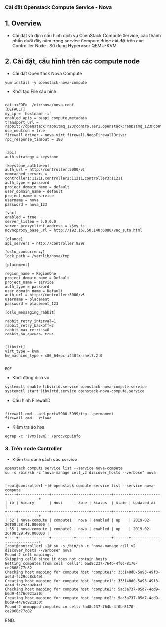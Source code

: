 

### Cài đặt Openstack Compute Service - Nova 

## 1. Overview


- Cài đặt và định cấu hình dịch vụ  OpenStack Compute Service, các thành phần dưới đây nằm trong service  Compute  được cài đặt trên các Controlller Node . Sử dụng Hypervisor QEMU-KVM

## 2. Cài đặt, cấu hình trên các compute node

- Cài đặt Openstack Nova Compute
```
yum install -y openstack-nova-compute
```

- Khởi tạo File cấu hình
```

cat <<EOF>  /etc/nova/nova.conf
[DEFAULT]
my_ip = `hostname -i` 
enabled_apis = osapi_compute,metadata
transport_url = rabbit://openstack:rabbitmq_123@controller1,openstack:rabbitmq_123@controller2,openstack:rabbitmq_123@controller3
use_neutron = true
firewall_driver = nova.virt.firewall.NoopFirewallDriver
rpc_response_timeout = 180


[api]
auth_strategy = keystone

[keystone_authtoken]
auth_url = http://controller:5000/v3
memcached_servers = controller1:11211,controller2:11211,controller3:11211
auth_type = password
project_domain_name = default
user_domain_name = default
project_name = service
username = nova
password = nova_123

[vnc]
enabled = true
server_listen = 0.0.0.0
server_proxyclient_address = \$my_ip
novncproxy_base_url = http://192.168.50.140:6080/vnc_auto.html

[glance]
api_servers = http://controller:9292

[oslo_concurrency]
lock_path = /var/lib/nova/tmp

[placement]

region_name = RegionOne
project_domain_name = Default
project_name = service
auth_type = password
user_domain_name = Default
auth_url = http://controller:5000/v3
username = placement
password = placement_123

[oslo_messaging_rabbit]

rabbit_retry_interval=1
rabbit_retry_backoff=2
rabbit_max_retries=0
rabbit_ha_queues= true


[libvirt]
virt_type = kvm
hw_machine_type = x86_64=pc-i440fx-rhel7.2.0


EOF

```


- Khởi động dịch vụ
```
systemctl enable libvirtd.service openstack-nova-compute.service
systemctl start libvirtd.service openstack-nova-compute.service
```

- Cấu hình FirewallD
```

firewall-cmd --add-port=5900-5999/tcp --permanent 
firewall-cmd --reload
```

- Kiểm tra ảo hóa
```
egrep -c '(vmx|svm)' /proc/cpuinfo
```


### 3. Trên node Controller

- Kiểm tra danh sách các service

```
openstack compute service list --service nova-compute
su -s /bin/sh -c "nova-manage cell_v2 discover_hosts --verbose" nova


[root@controller1 ~]# openstack compute service list --service nova-compute
+----+--------------+----------+------+---------+-------+----------------------------+
| ID | Binary       | Host     | Zone | Status  | State | Updated At                 |
+----+--------------+----------+------+---------+-------+----------------------------+
| 52 | nova-compute | compute1 | nova | enabled | up    | 2019-02-26T08:28:41.000000 |
| 55 | nova-compute | compute2 | nova | enabled | up    | 2019-02-26T08:29:49.000000 |
+----+--------------+----------+------+---------+-------+----------------------------+
[root@controller1 ~]# su -s /bin/sh -c "nova-manage cell_v2 discover_hosts --verbose" nova
Found 2 cell mappings.
Skipping cell0 since it does not contain hosts.
Getting computes from cell 'cell1': 6ad8c237-764b-4f0b-8170-ce2868c77c82
Checking host mapping for compute host 'compute1': 335148d0-5a93-49f3-ae4d-fc29cc8cb4ef
Creating host mapping for compute host 'compute1': 335148d0-5a93-49f3-ae4d-fc29cc8cb4ef
Checking host mapping for compute host 'compute2': 5ad3a737-05d7-4cd9-b6d9-4476c921a30d
Creating host mapping for compute host 'compute2': 5ad3a737-05d7-4cd9-b6d9-4476c921a30d
Found 2 unmapped computes in cell: 6ad8c237-764b-4f0b-8170-ce2868c77c82

```


END. 